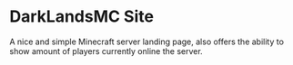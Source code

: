 # DarkLandsMC Site
A nice and simple Minecraft server landing page, also offers the ability to show amount of players currently online the server.
